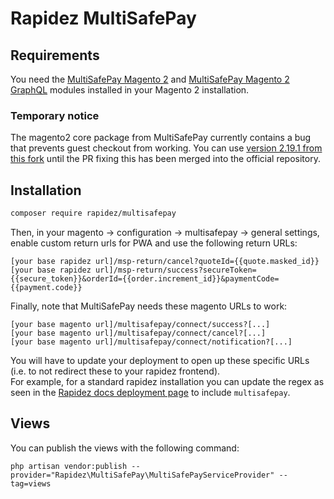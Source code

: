 # Rapidez MultiSafePay

## Requirements

You need the [MultiSafePay Magento 2](https://github.com/MultiSafepay/Magento2) and [MultiSafePay Magento 2 GraphQL](https://github.com/MultiSafepay/magento2-graphql) modules installed in your Magento 2 installation.

### Temporary notice

The magento2 core package from MultiSafePay currently contains a bug that prevents guest checkout from working. You can use [version 2.19.1 from this fork](https://github.com/Jade-GG/magento2-core) until the PR fixing this has been merged into the official repository.

## Installation

```bash
composer require rapidez/multisafepay
```

Then, in your magento -> configuration -> multisafepay -> general settings, enable custom return urls for PWA and use the following return URLs:

```
[your base rapidez url]/msp-return/cancel?quoteId={{quote.masked_id}}
[your base rapidez url]/msp-return/success?secureToken={{secure_token}}&orderId={{order.increment_id}}&paymentCode={{payment.code}}
```

Finally, note that MultiSafePay needs these magento URLs to work:

```
[your base magento url]/multisafepay/connect/success?[...]
[your base magento url]/multisafepay/connect/cancel?[...]
[your base magento url]/multisafepay/connect/notification?[...]
```

You will have to update your deployment to open up these specific URLs (i.e. to not redirect these to your rapidez frontend).  
For example, for a standard rapidez installation you can update the regex as seen in the [Rapidez docs deployment page](https://docs.rapidez.io/0.x/deployment.html#redirecting-magento-to-rapidez) to include `multisafepay`.

## Views

You can publish the views with the following command:

```
php artisan vendor:publish --provider="Rapidez\MultiSafePay\MultiSafePayServiceProvider" --tag=views
```
